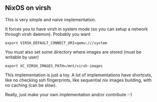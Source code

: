 NixOS on virsh
--------------

This is very simple and naive implementation.

It forces you to have virsh in system mode (so you can setup a network through virsh daemon).
Probably you want

```
export VIRSH_DEFAULT_CONNECT_URI=qemu:///system
```

You must also set some directory where images are stored (must be writable by user)

```
export XC_VIRSH_IMAGES_PATH=/mnt/virsh-images
```

This implementation is just a toy. A lot of implementations have shortcuts, like no checking ssh fingerprints, 
like sequential nix images building, with no caching (can be slow).

Really, just make your own implementation and/or contribute :-)

